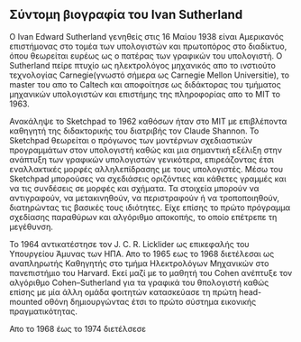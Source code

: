## Σύντομη βιογραφία του Ivan Sutherland

Ο Ivan Edward Sutherland γενηθείς στις 16 Μαίου 1938 είναι Αμερικανός επιστήμονας στο τομέα των υπολογιστών και πρωτοπόρος στο διαδίκτυο, όπου θεωρείται ευρέως ως ο πατέρας των γραφικών του υπολογιστή. Ο Sutherland πείρε πτυχίο ως ηλεκτρολόγος μηχανικός απο το ινστιούτο τεχνολογίας Carnegie(γνωστό σήμερα ως Carnegie Mellon Universitie), το master του απο το Caltech και αποφοίτησε ως διδάκτορας του τμήματος μηχανικών υπολογιστών και επιστήμης της πληροφορίας απο το MIT το 1963.

Ανακάληψε το Sketchpad το 1962 καθόσων ήταν στο MIT με επιβλέποντα καθηγητή της διδακτορικής του διατριβής τον  Claude Shannon. Το Sketchpad θεωρείται ο πρόγωνος των μοντέρνων σχεδιαστικών προγραμμάτων στον υπολογιστή καθώς και μια σημαντική εξέλιξη στην ανάπτυξη των γραφικών υπολογιστών γενικότερα, επιρεάζοντας έτσι εναλλακτικές μορφές αλληλεπίδρασης με τους υπολογιστές. Μέσω του Sketchpad μπορούσες να σχεδιάσεις οριζόντιες και κάθετες γραμμές και να τις συνδέσεις σε μορφές και σχήματα. Τα στοιχεία μπορούν να αντιγραφούν, να μετακινηθούν, να περιστραφούν ή να τροποποιηθούν, διατηρώντας τις βασικές τους ιδιότητες. Είχε επίσης το πρώτο πρόγραμμα σχεδίασης παραθύρων και αλγόριθμο αποκοπής, το οποίο επέτρεπε τη μεγέθυνση.

Το 1964 αντικατέστησε τον  J. C. R. Licklider ως επικεφαλής του Υπουργείου Άμυνας των ΗΠΑ. Απο το 1965 εως το 1968 διετέλεσαι ως αναπληρωτής Καθηγητής στο τμήμα Ηλεκτρολόγων Μηχανικών στο πανεπιστήμιο του Harvard. Εκεί μαζί με το μαθητή του Cohen ανέπτυξε τον αλγόριθμο  Cohen–Sutherland για τα γραφικά του θπολογιστή καθώς επίσης με μία άλλη ομάδα φοιτητών κατασκεύασε τη πρώτη  head-mounted οθόνη δημιουργώντας έτσι το πρώτο σύστημα εικονικής πραγματικότητας.

Απο το 1968 έως το 1974 διετέλσεσε
